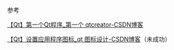 参考

[【Qt】第一个Qt程序_第一个 qtcreator-CSDN博客](https://dengjin.blog.csdn.net/article/details/115068410)

[【Qt】设置应用程序图标_qt 图标设计-CSDN博客](https://dengjin.blog.csdn.net/article/details/115071225)（未成功）
